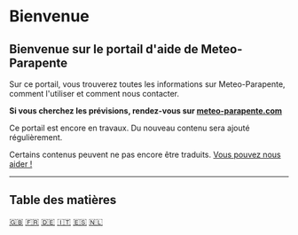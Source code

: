 # Bienvenue

## Bienvenue sur le portail d'aide de Meteo-Parapente

Sur ce portail, vous trouverez toutes les informations sur Meteo-Parapente, comment l'utiliser et comment nous contacter.

**Si vous cherchez les prévisions, rendez-vous sur <a href="https://meteo-parapente.com" target="_blank">meteo-parapente.com</a>**

Ce portail est encore en travaux. Du nouveau contenu sera ajouté régulièrement.

Certains contenus peuvent ne pas encore être traduits. [Vous pouvez nous aider !](translations.md)

---        

## Table des matières

[🇬🇧](/) [🇫🇷](/fr/) [🇩🇪](/de/) [🇮🇹](/it/) [🇪🇸](/es/) [🇳🇱](/nl/)

<!--[NAV]-->